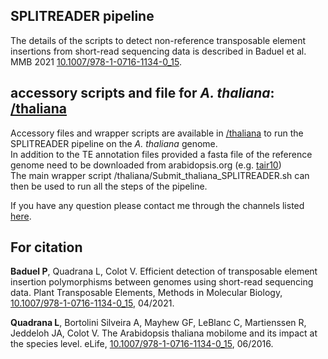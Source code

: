 ## SPLITREADER pipeline 
The details of the scripts to detect non-reference transposable element insertions from short-read sequencing data is described in Baduel et al. MMB 2021 [10.1007/978-1-0716-1134-0_15](https://doi.org/10.1007/978-1-0716-1134-0_15). <br/>

## accessory scripts and file for _A. thaliana_: [/thaliana](/SPLITREADER/thaliana)
Accessory files and wrapper scripts are available in [/thaliana](/SPLITREADER/thaliana) to run the SPLITREADER pipeline on the _A. thaliana_ genome. <br/> 
In addition to the TE annotation files provided a fasta file of the reference genome need to be downloaded from arabidopsis.org (e.g. [tair10](https://www.arabidopsis.org/download/index-auto.jsp?dir=%2Fdownload_files%2FGenes%2FTAIR10_genome_release%2FTAIR10_chromosome_files)) <br/>
The main wrapper script /thaliana/Submit_thaliana_SPLITREADER.sh can then be used to run all the steps of the pipeline.  <br/>

If you have any question please contact me through the channels listed [here](http://pbaduel.com/about).

## For citation

**Baduel P**, Quadrana L, Colot V. Efficient detection of transposable element insertion polymorphisms between genomes using short-read sequencing data. Plant Transposable Elements, Methods in Molecular Biology, [10.1007/978-1-0716-1134-0_15](https://doi.org/10.1007/978-1-0716-1134-0_15), 04/2021.

**Quadrana L**, Bortolini Silveira A, Mayhew GF, LeBlanc C, Martienssen R, Jeddeloh JA, Colot V. The Arabidopsis thaliana mobilome and its impact at the species level. eLife, [10.1007/978-1-0716-1134-0_15](https://doi.org/10.7554/eLife.15716), 06/2016.

